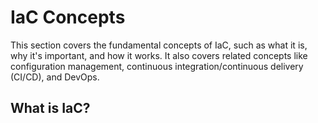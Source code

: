 # IaC Concepts

This section covers the fundamental concepts of IaC, such as what it is, why it's important, and how it works. It also covers related concepts like configuration management, continuous integration/continuous delivery (CI/CD), and DevOps.

## What is IaC?
